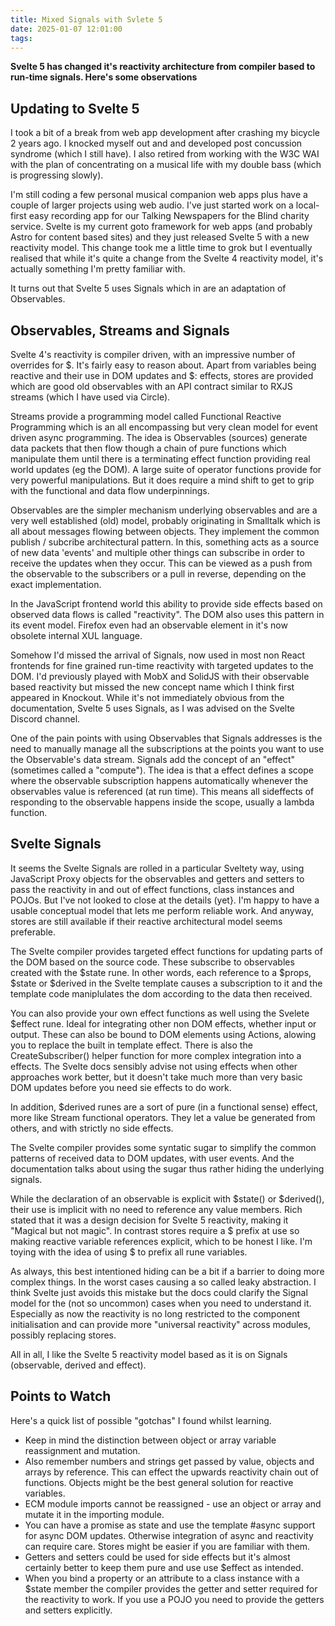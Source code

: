 ```yaml
---
title: Mixed Signals with Svlete 5
date: 2025-01-07 12:01:00
tags:
---
```


**Svelte 5 has changed it's reactivity architecture from compiler based to run-time signals. Here's some observations**

## Updating to Svelte 5

I took a bit of a break from web app development after crashing my bicycle 2 years ago. I knocked myself out and and developed post concussion syndrome (which I still have). I also retired from working with the W3C WAI with the plan of concentrating on a musical life with my double bass (which is progressing slowly).

I'm still coding a few personal musical companion web apps plus have a couple of larger projects using web audio. I've just started work on a local-first easy recording app for our Talking Newspapers for the Blind charity service. Svelte is my current goto framework for web apps (and probably Astro for content based sites) and they just released Svelte 5 with a new reactivity model. This change took me a little time to grok but I eventually realised that while it's quite a change from the Svelte 4 reactivity model, it's actually something I'm pretty familiar with.

It turns out that Svelte 5 uses Signals which in are an adaptation of Observables.

## Observables, Streams and Signals

Svelte 4's reactivity is compiler driven, with an impressive number of overrides for $. It's fairly easy to reason about. Apart from variables being reactive and their use in DOM updates and $: effects, stores are provided which are good old observables with an API contract similar to RXJS streams (which I have used via Circle).

Streams provide a programming model called Functional Reactive Programming which is an all encompassing but very clean model for event driven async programming. The idea is Observables (sources) generate data packets that then flow though a chain of pure functions which manipulate them until there is a terminating effect function providing real world updates (eg the DOM). A large suite of operator functions provide for very powerful manipulations. But it does require a mind shift to get to grip with the functional and data flow underpinnings.

Observables are the simpler mechanism underlying observables and are a very well established (old) model, probably originating in Smalltalk which is all about messages flowing between objects. They implement the common publish / subcribe architectural pattern. In this, something acts as a source of new data 'events' and multiple other things can subscribe in order to receive the updates when they occur. This can be viewed as a push from the observable to the subscribers or a pull in reverse, depending on the exact implementation.

In the JavaScript frontend world this ability to provide side effects based on observed data flows is called "reactivity". The DOM also uses this pattern in its event model. Firefox even had an observable element in it's now obsolete internal XUL language.

Somehow I'd missed the arrival of Signals, now used in most non React frontends for fine grained run-time reactivity with targeted updates to the DOM. I'd previously played with MobX and SolidJS with their observable based reactivity but missed the new concept name which I think first appeared in Knockout. While it's not immediately obvious from the documentation, Svelte 5 uses Signals, as I was advised on the Svelte Discord channel.

One of the pain points with using Observables that Signals addresses is the need to manually manage all the subscriptions at the points you want to use the Observable's data stream. Signals add the concept of an "effect" (sometimes called a "compute"). The idea is that a effect defines a scope where the observable subscription happens automatically whenever the observables value is referenced (at run time). This means all sideffects of responding to the observable happens inside the scope, usually a lambda function.

## Svelte Signals

It seems the Svelte Signals are rolled in a particular Sveltety way, using JavaScript Proxy objects for the observables and getters and setters to pass the reactivity in and out of effect functions, class instances and POJOs. But I've not looked to close at the details (yet}. I'm happy to have a usable conceptual model that lets me perform reliable work. And anyway, stores are still available if their reactive architectural model seems preferable.

The Svelte compiler provides targeted effect functions for updating parts of the DOM based on the source code. These subscribe to observables created with the $state rune. In other words, each reference to a $props, $state or $derived in the Svelte template causes a subscription to it and the template code maniplulates the dom according to the data then received.

You can also provide your own effect functions as well using the Svelete $effect rune. Ideal for integrating other non DOM effects, whether input or output. These can also be bound to DOM elements using Actions, alowing you to replace the built in template effect. There is also the CreateSubscriber() helper function for more complex integration into a effects. The Svelte docs sensibly advise not using effects when other approaches work better, but it doesn't take much more than very basic DOM updates before you need sie effects to do work.

In addition, $derived runes are a sort of pure (in a functional sense) effect, more like Stream functional operators. They let a value be generated from others, and with strictly no side effects.

The Svelte compiler provides some syntatic sugar to simplify the common patterns of received data to DOM updates, with user events. And the documentation talks about using the sugar thus rather hiding the underlying signals.

While the declaration of an observable is explicit with $state() or $derived(), their use is implicit with no need to reference any value members. Rich stated that it was a design decision for Svelte 5 reactivity, making it "Magical but not magic". In contrast stores require a $ prefix at use so making reactive variable references explicit, which to be honest I like. I'm toying with the idea of using $ to prefix all rune variables.

As always, this best intentioned hiding can be a bit if a barrier to doing more complex things. In the worst cases causing a so called leaky abstraction. I think Svelte just avoids this mistake but the docs could clarify the Signal model for the (not so uncommon) cases when you need to understand it. Especially as now the reactivity is no long restricted to the component initialisation and can provide more "universal reactivity" across modules, possibly replacing stores.

All in all, I like the Svelte 5 reactivity model based as it is on Signals (observable, derived and effect).

## Points to Watch

Here's a quick list of possible "gotchas" I found whilst learning.

- Keep in mind the distinction between object or array variable reassignment and mutation.
- Also remember numbers and strings get passed by value, objects and arrays by reference. This can effect the upwards reactivity chain out of functions. Objects might be the best general solution for reactive variables.
- ECM module imports cannot be reassigned - use an object or array and mutate it in the importing module.
- You can have a promise as state and use the template #async support for async DOM updates. Otherwise integration of async and reactivity can require care. Stores might be easier if you are familiar with them.
- Getters and setters could be used for side effects but it's almost certainly better to keep them pure and use use $effect as intended.
- When you bind a property or an attribute to a class instance with a $state member the compiler provides the getter and setter required for the reactivity to work. If you use a POJO you need to provide the getters and setters explicitly.
